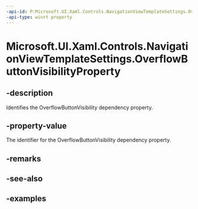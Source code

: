 ```yaml
---
-api-id: P:Microsoft.UI.Xaml.Controls.NavigationViewTemplateSettings.OverflowButtonVisibilityProperty
-api-type: winrt property
---
```


<!-- Property syntax.
public DependencyProperty OverflowButtonVisibilityProperty { get; }
-->

# Microsoft.UI.Xaml.Controls.NavigationViewTemplateSettings.OverflowButtonVisibilityProperty

## -description

Identifies the OverflowButtonVisibility dependency property.

## -property-value

The identifier for the OverflowButtonVisibility dependency property.

## -remarks

## -see-also

## -examples

